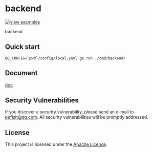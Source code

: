 # backend

[![view examples](https://img.shields.io/badge/learn%20by-examples-0C8EC5.svg?style=for-the-badge&logo=go)](https://github.com/shadouzuo/backend)

backend

## Quick start

```shell script
GO_CONFIG=`pwd`/config/local.yaml go run ./cmd/backend/
```

## Document

[doc](https://godoc.org/github.com/shadouzuo/backend)

## Security Vulnerabilities

If you discover a security vulnerability, please send an e-mail to [pefish@qq.com](mailto:pefish@qq.com). All security vulnerabilities will be promptly addressed.

## License

This project is licensed under the [Apache License](LICENSE).

